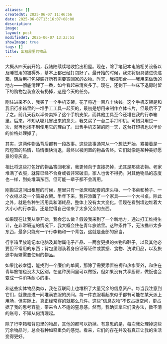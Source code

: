 ```yaml
---
aliases: []
createdAt: 2025-06-07 11:46:56
date: 2025-06-07T13:16:07+08:00
description: 
image: 
layout: post
modifiedAt: 2025-06-07 13:23:51
showImage: true
tags: []
title: 出租屋里的物品
---
```


大概从四天前开始，我陆陆续续地收拾出租屋。现在，除了笔记本电脑相关设备以及睡觉用的被褥外，基本上都已经打包好了。最开始的时候，我先将厨具装进快递箱，随后用打包袋装好所有需要寄回家的衣物。昨天，我把阳台——我用来做饭的地方——彻底清理了一番，如今看起来清爽多了。现在，还剩下一些床下退房时留下的购物包装盒没有扔掉，这是今天的任务。

刚住进来不久，我买了一个手机支架，花了将近一百八十块钱。这个手机支架是和我旧行李箱里的一堆手工工具一起买的，最初是想用来制作立体卡片，但最后不了了之。前几天我以半价卖掉了这个手机支架，而其他工具至今还堆在我的行李箱里。后来，不知从哪儿冒出来的念头，我又买了一台二手打印机。可惜只用过一次，就再也找不到使用它的理由了。出售手机支架的同一天，这台打印机也以半价的价格处理掉了。

其实，这两件物品背后都有一段故事。这些故事通常从一个想法开始，紧接着是一阵短暂的热情，热情很快消退，最终以被闲置的物品告终。它们就像是某种美好愿景的骨灰盒。

相比将这些打包好的物品寄回老家，我更倾向于直接扔掉，尤其是那些衣物。老家堆满了衣服，就算已经不合身或者非常破旧，家人也舍不得扔。对其他物品的态度也一样，到处堆满东西，但可能一辈子都不会再用。

刚搬进这间出租屋的时候，屋里只有一张床和配套的床头柜、一个书桌和椅子、一个衣柜以及一个简易衣架。半年下来，我只添置了一个家具——一个大书桌。除此之外，就是各种生活用具和消耗品，整体上没有太大变化。但现在看到墙边堆着大大小小的行李袋，还是觉得自己带来了太多冗余的东西。

如果现在让我从零开始，我会怎么做？假设我来到了一个新地方，通过打工维持生计，在非常窘迫的情况下，我大概会住在青年旅馆里。这种条件下，无法携带太多东西，最多只能有一个行李箱和一个背包，这就是全部的家当。

行李箱里放笔记本电脑及其附属电子产品、一两套更换的衣物和鞋子，以及其他必要但不常用的东西；背包里则装着身份证等证件或票据、食物、洗漱用品，以及旅途中频繁需要使用的物品。

如果比较幸运，能找到一个廉价的单间，那除了需要添置被褥和热水壶外，和住在青年旅馆也没太大区别。在这种房间里可以做饭，但如果没有共享厨房，做饭也会变成一件消耗耐心的事。

和这些实体物品类似，我在互联网上也堆积了大量冗余的信息资产。每当我注意到它们，就像走进一间堆满衣服的房间。每一件衣服看起来似乎都有可能在某天派上用场，但实际上，真正经常穿的就那么几件。这些“信息衣物”不仅占据空间，更占据了我的思考容量，带来令人不适的窒息感。然而，我确实拿它们没办法，数不清的账号，不知从何清理起。

除了行李箱和背包里的物品，其他的都可以扔掉。有意思的是，每次我处理掉这些冗余物品时，总会有种如释重负的感觉。看来，它们的存在并没有真正让我的生活变得更好。
